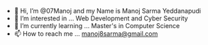 - 👋 Hi, I’m @07Manoj and my Name is Manoj Sarma Yeddanapudi
- 👀 I’m interested in ... Web Development and Cyber Security
- 🌱 I’m currently learning ... Master's in Computer Science
- 📫 How to reach me ... manoj8sarma@gmail.com

<!---
07Manoj/07Manoj is a ✨ special ✨ repository because its `README.md` (this file) appears on your GitHub profile.
You can click the Preview link to take a look at your changes.
--->
